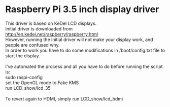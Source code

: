 # Raspberry Pi 3.5 inch display driver
This driver is based on KeDeI LCD displays.<br>
Initial driver is downloaded from http://en.kedei.net/raspberry/raspberry.html<br>
However, running the initial driver will not make your display work, and people are confused why.<br>
In order to work you have to do some modifications in /boot/config.txt file to start the display.<br>
<br>
I've automated the process and all you have to do before running the script is:<br>
sudo raspi-config<br>
set the OpenGL mode to Fake KMS<br>
run LCD_show/lcd_35<br>
<br>
To revert again to HDMI, simply run LCD_show/lcd_hdmi